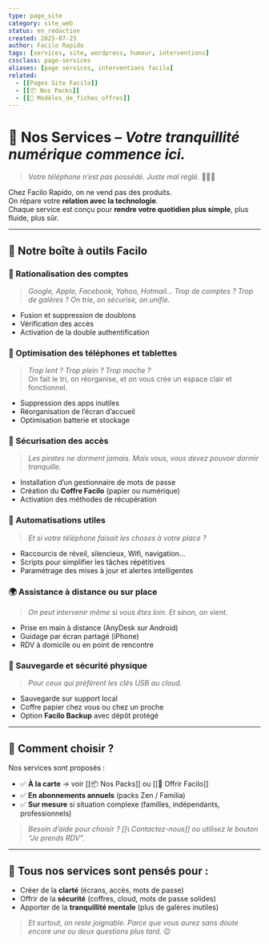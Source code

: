 ```yaml
---
type: page_site
category: site_web
status: en_redaction
created: 2025-07-25
author: Facilo Rapido
tags: [services, site, wordpress, humour, interventions]
cssclass: page-services
aliases: [page services, interventions facilo]
related:
  - [[Pages Site Facilo]]
  - [[📦 Nos Packs]]
  - [[🧾 Modèles_de_fiches_offres]]
---
```


# 🔧 Nos Services – _Votre tranquillité numérique commence ici._

> _Votre téléphone n’est pas possédé. Juste mal réglé._ 📱🧙‍♂️

Chez Facilo Rapido, on ne vend pas des produits.  
On répare votre **relation avec la technologie**.  
Chaque service est conçu pour **rendre votre quotidien plus simple**, plus fluide, plus sûr.

---

## 🧰 Notre boîte à outils Facilo

### 🔐 Rationalisation des comptes
> _Google, Apple, Facebook, Yahoo, Hotmail… Trop de comptes ? Trop de galères ? On trie, on sécurise, on unifie._
- Fusion et suppression de doublons
- Vérification des accès
- Activation de la double authentification

### 📲 Optimisation des téléphones et tablettes
> _Trop lent ? Trop plein ? Trop moche ?_  
> On fait le tri, on réorganise, et on vous crée un espace clair et fonctionnel.
- Suppression des apps inutiles
- Réorganisation de l’écran d’accueil
- Optimisation batterie et stockage

### 🔐 Sécurisation des accès
> _Les pirates ne dorment jamais. Mais vous, vous devez pouvoir dormir tranquille._
- Installation d’un gestionnaire de mots de passe
- Création du **Coffre Facilo** (papier ou numérique)
- Activation des méthodes de récupération

### 🧠 Automatisations utiles
> _Et si votre téléphone faisait les choses à votre place ?_
- Raccourcis de réveil, silencieux, Wifi, navigation…
- Scripts pour simplifier les tâches répétitives
- Paramétrage des mises à jour et alertes intelligentes

### 🌍 Assistance à distance ou sur place
> _On peut intervenir même si vous êtes loin. Et sinon, on vient._
- Prise en main à distance (AnyDesk sur Android)
- Guidage par écran partagé (iPhone)
- RDV à domicile ou en point de rencontre

### 💾 Sauvegarde et sécurité physique
> _Pour ceux qui préfèrent les clés USB au cloud._
- Sauvegarde sur support local
- Coffre papier chez vous ou chez un proche
- Option **Facilo Backup** avec dépôt protégé

---

## 🧭 Comment choisir ?

Nos services sont proposés :
- ✅ **À la carte** → voir [[📦 Nos Packs]] ou [[🎁 Offrir Facilo]]
- ✅ **En abonnements annuels** (packs Zen / Familia)
- ✅ **Sur mesure** si situation complexe (familles, indépendants, professionnels)

> _Besoin d’aide pour choisir ? [[📞 Contactez-nous]] ou utilisez le bouton “Je prends RDV”._

---

## 🧩 Tous nos services sont pensés pour :
- Créer de la **clarté** (écrans, accès, mots de passe)
- Offrir de la **sécurité** (coffres, cloud, mots de passe solides)
- Apporter de la **tranquillité mentale** (plus de galères inutiles)

> _Et surtout, on reste joignable. Parce que vous aurez sans doute encore une ou deux questions plus tard._ 😉
